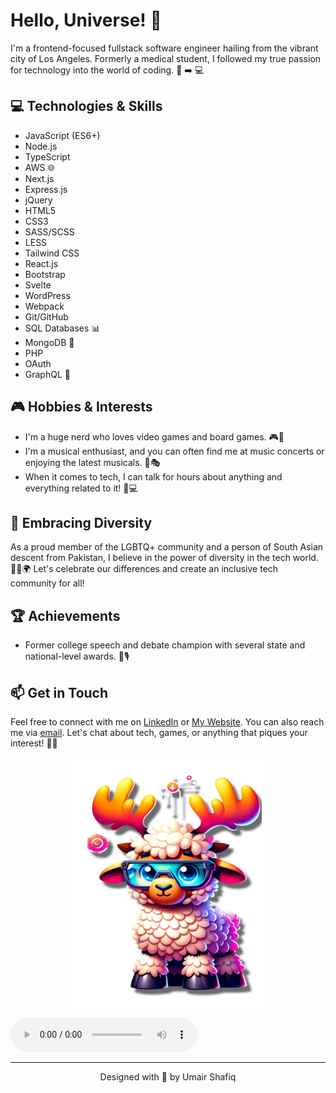 <!-- Title -->
# Hello, Universe! 🌌

<!-- Introduction -->
I'm a frontend-focused fullstack software engineer hailing from the vibrant city of Los Angeles. Formerly a medical student, I followed my true passion for technology into the world of coding. 🏥 ➡️ 💻

<!-- Technologies -->
## 💻 Technologies & Skills
- JavaScript (ES6+)
- Node.js
- TypeScript
- AWS 🌐
- Next.js
- Express.js
- jQuery
- HTML5
- CSS3
- SASS/SCSS
- LESS
- Tailwind CSS
- React.js
- Bootstrap
- Svelte
- WordPress
- Webpack
- Git/GitHub
- SQL Databases 📊
- MongoDB 🍃
- PHP
- OAuth
- GraphQL 🚀

<!-- Interests -->
## 🎮 Hobbies & Interests
- I'm a huge nerd who loves video games and board games. 🎮🎲
- I'm a musical enthusiast, and you can often find me at music concerts or enjoying the latest musicals. 🎵🎭
- When it comes to tech, I can talk for hours about anything and everything related to it! 💬💻

<!-- Diversity and Inclusion -->
## 🌈 Embracing Diversity
As a proud member of the LGBTQ+ community and a person of South Asian descent from Pakistan, I believe in the power of diversity in the tech world. 🏳️‍🌈🌍 Let's celebrate our differences and create an inclusive tech community for all!

<!-- Achievements -->
## 🏆 Achievements
- Former college speech and debate champion with several state and national-level awards. 🏅🎙️

<!-- Contact -->
## 📫 Get in Touch
Feel free to connect with me on [LinkedIn](https://www.linkedin.com/in/umair-w-shafiq/) or [My Website](https://umair-portfolio-two.vercel.app/). You can also reach me via [email](mailto:umairshafiqprof@gmail.com). Let's chat about tech, games, or anything that piques your interest! 📧🌐

<!-- Visuals -->
<p align="center">
  <img src="assets/MooseLamb.png" alt="Mascot Picture" width="300" height="400">
</p>

<audio controls>
  <source src="api.soundcloud.com/tracks/811545412" type="audio/mpeg">
  Your browser does not support the audio element.
</audio>

<!-- Footer -->
<hr>
<p align="center">Designed with 💖 by Umair Shafiq</p>
